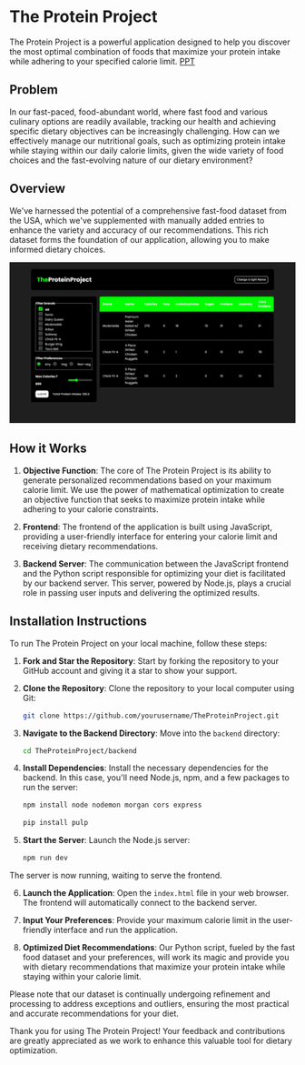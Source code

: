 # The Protein Project

The Protein Project is a powerful application designed to help you discover the most optimal combination of foods that maximize your protein intake while adhering to your specified calorie limit.
[PPT](https://www.canva.com/design/DAFzQwz-nDw/BlKBGnovOYUjK-db0aDJNQ/edit?utm_content=DAFzQwz-nDw&utm_campaign=designshare&utm_medium=link2&utm_source=sharebutton)

## Problem
In our fast-paced, food-abundant world, where fast food and various culinary options are readily available, tracking our health and achieving specific dietary objectives can be increasingly challenging. How can we effectively manage our nutritional goals, such as optimizing protein intake while staying within our daily calorie limits, given the wide variety of food choices and the fast-evolving nature of our dietary environment?

## Overview

We've harnessed the potential of a comprehensive fast-food dataset from the USA, which we've supplemented with manually added entries to enhance the variety and accuracy of our recommendations. This rich dataset forms the foundation of our application, allowing you to make informed dietary choices.

![alt text](https://github.com/shauryagupta3/Protein-Project/blob/main/img/screenshot.jpeg?raw=true)
## How it Works

1. **Objective Function**: The core of The Protein Project is its ability to generate personalized recommendations based on your maximum calorie limit. We use the power of mathematical optimization to create an objective function that seeks to maximize protein intake while adhering to your calorie constraints.

2. **Frontend**: The frontend of the application is built using JavaScript, providing a user-friendly interface for entering your calorie limit and receiving dietary recommendations.

3. **Backend Server**: The communication between the JavaScript frontend and the Python script responsible for optimizing your diet is facilitated by our backend server. This server, powered by Node.js, plays a crucial role in passing user inputs and delivering the optimized results.

## Installation Instructions

To run The Protein Project on your local machine, follow these steps:

1. **Fork and Star the Repository**: Start by forking the repository to your GitHub account and giving it a star to show your support.

2. **Clone the Repository**: Clone the repository to your local computer using Git:

   ```bash
   git clone https://github.com/yourusername/TheProteinProject.git
   ```

3. **Navigate to the Backend Directory**: Move into the `backend` directory:

   ```bash
   cd TheProteinProject/backend
   ```

4. **Install Dependencies**: Install the necessary dependencies for the backend. In this case, you'll need Node.js, npm, and a few packages to run the server:

   ```bash
   npm install node nodemon morgan cors express
   ```
   ```bash
   pip install pulp
   ```

5. **Start the Server**: Launch the Node.js server:

   ```bash
   npm run dev
   ```

The server is now running, waiting to serve the frontend.

6. **Launch the Application**: Open the `index.html` file in your web browser. The frontend will automatically connect to the backend server.

7. **Input Your Preferences**: Provide your maximum calorie limit in the user-friendly interface and run the application.

8. **Optimized Diet Recommendations**: Our Python script, fueled by the fast food dataset and your preferences, will work its magic and provide you with dietary recommendations that maximize your protein intake while staying within your calorie limit.

Please note that our dataset is continually undergoing refinement and processing to address exceptions and outliers, ensuring the most practical and accurate recommendations for your diet.

Thank you for using The Protein Project! Your feedback and contributions are greatly appreciated as we work to enhance this valuable tool for dietary optimization.
